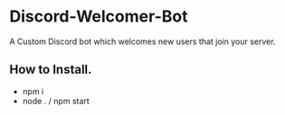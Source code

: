 # Discord-Welcomer-Bot
A Custom Discord bot which welcomes new users that join your server.

## How to Install.
- npm i
- node . / npm start

